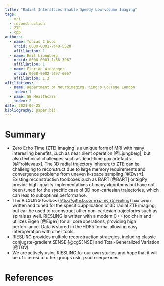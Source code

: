```yaml
---
title: "Radial Interstices Enable Speedy Low-volume Imaging"
tags:
  - mri
  - reconstruction
  - ZTE
  - cpp
authors:
  - name: Tobias C Wood
    orcid: 0000-0001-7640-5520
    affiliation: 1
  - name: Emil Ljungberg
    orcid: 0000-0003-1456-7967
    affiliation: 1
  - name: Florian Wiesinger
    orcid: 0000-0002-5597-6057
    affiliation: 1,2
affiliations:
  - name: Department of Neuroimaging, King's College London
    index: 1
  - name: GE Healthcare
    index: 2
date: 2021-06-25
bibliography: paper.bib
---
```


# Summary

- Zero Echo Time (ZTE) imaging is a unique form of MRI with many interesting benefits, such as near silent operation [@Ljungberg], but also technical challenges such as dead-time gap artefacts [@Froidevaux]. The 3D radial trajectory inherent to ZTE can be challenging to reconstruct due to large memory requirements and convergence problems from uneven k-space sampling [@Zwart]. Existing reconstruction toolboxes such as BART [@BART] or SigPy provide high-quality implementations of many algorithms but have not been tuned for the specific case of 3D non-cartesian trajectories, which can lead to suboptimal performance.
- The RIESLING toolbox (http://github.com/spinicist/riesling) has been written and tuned for the specific application of 3D radial ZTE imaging, but can be used to reconstruct other non-cartesian trajectories such as spirals as well. RIESLING is written with a modern C++ toolchain and utilizes Eigen [@Eigen] for all core operations, providing high performance. Data is stored in the HDF5 format allowing easy interoperation with other tools.
- RIESLING provides multiple reconstruction strategies, including classic conjugate-gradient SENSE [@cgSENSE] and Total-Generalized Variation [@TGV].
- We are actively using RIESLING for our own studies and hope that it will be of interest to other groups using such sequences.

# References
